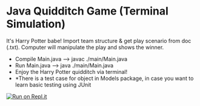 # Java Quidditch Game (Terminal Simulation)
It's Harry Potter babe! Import team structure &amp; get play scenario from doc (.txt). Computer will manipulate the play and shows the winner.

- Compile Main.java --> javac ./main/Main.java
- Run Main.java --> java ./main/Main.java
- Enjoy the Harry Potter quidditch via terminal!
- *There is a test case for object in Models package, in case you want to learn basic testing using JUnit

[![Run on Repl.it](https://repl.it/badge/github/freeCodeCamp/boilerplate-npm)](https://replit.com/@ricky-kiva/Java-Quidditch-Harry-Potter-Terminal-Game)
